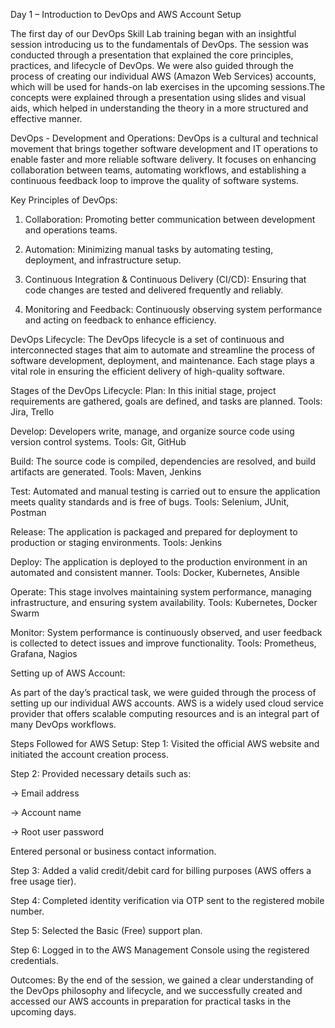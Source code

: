 Day 1 – Introduction to DevOps and AWS Account Setup

The first day of our DevOps Skill Lab training began with an insightful session introducing us to the fundamentals of DevOps. The session was conducted through a presentation that explained the core principles, practices, and lifecycle of DevOps. We were also guided through the process of creating our individual AWS (Amazon Web Services) accounts, which will be used for hands-on lab exercises in the upcoming sessions.The concepts were explained through a presentation using slides and visual aids, which helped in understanding the theory in a more structured and effective manner.


DevOps - Development and Operations:
DevOps is a cultural and technical movement that brings together software development and IT operations to enable faster and more reliable software delivery. It focuses on enhancing collaboration between teams, automating workflows, and establishing a continuous feedback loop to improve the quality of software systems.


Key Principles of DevOps:

1. Collaboration: Promoting better communication between development and operations teams.

2. Automation: Minimizing manual tasks by automating testing, deployment, and infrastructure setup.

3. Continuous Integration & Continuous Delivery (CI/CD): Ensuring that code changes are tested and delivered frequently and reliably.

4. Monitoring and Feedback: Continuously observing system performance and acting on feedback to enhance efficiency.
   

DevOps Lifecycle:
The DevOps lifecycle is a set of continuous and interconnected stages that aim to automate and streamline the process of software development, deployment, and maintenance. Each stage plays a vital role in ensuring the efficient delivery of high-quality software.

Stages of the DevOps Lifecycle:
Plan:
In this initial stage, project requirements are gathered, goals are defined, and tasks are planned.
 Tools: Jira, Trello

Develop:
Developers write, manage, and organize source code using version control systems.
 Tools: Git, GitHub

Build:
The source code is compiled, dependencies are resolved, and build artifacts are generated.
 Tools: Maven, Jenkins

Test:
Automated and manual testing is carried out to ensure the application meets quality standards and is free of bugs.
 Tools: Selenium, JUnit, Postman

Release:
The application is packaged and prepared for deployment to production or staging environments.
 Tools: Jenkins

Deploy:
The application is deployed to the production environment in an automated and consistent manner.
 Tools: Docker, Kubernetes, Ansible

Operate:
This stage involves maintaining system performance, managing infrastructure, and ensuring system availability.
 Tools: Kubernetes, Docker Swarm

Monitor:
System performance is continuously observed, and user feedback is collected to detect issues and improve functionality.
 Tools: Prometheus, Grafana, Nagios


Setting up of AWS Account:

As part of the day’s practical task, we were guided through the process of setting up our individual AWS accounts. AWS is a widely used cloud service provider that offers scalable computing resources and is an integral part of many DevOps workflows.

Steps Followed for AWS Setup:
Step 1: Visited the official AWS website and initiated the account creation process.

Step 2: Provided necessary details such as:

-> Email address

-> Account name

-> Root user password

  Entered personal or business contact information.

Step 3: Added a valid credit/debit card for billing purposes (AWS offers a free usage tier).

Step 4: Completed identity verification via OTP sent to the registered mobile number.

Step 5: Selected the Basic (Free) support plan.

Step 6: Logged in to the AWS Management Console using the registered credentials.


Outcomes:
By the end of the session, we gained a clear understanding of the DevOps philosophy and lifecycle, and we successfully created and accessed our AWS accounts in preparation for practical tasks in the upcoming days.


